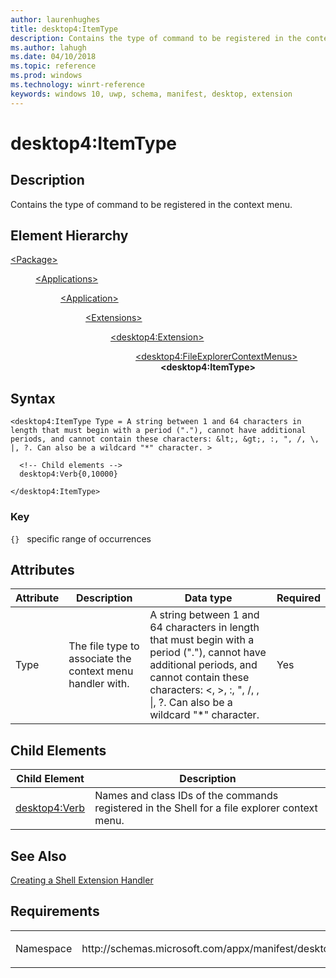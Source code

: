 ```yaml
---
author: laurenhughes
title: desktop4:ItemType
description: Contains the type of command to be registered in the context menu.
ms.author: lahugh
ms.date: 04/10/2018
ms.topic: reference
ms.prod: windows
ms.technology: winrt-reference
keywords: windows 10, uwp, schema, manifest, desktop, extension 
---
```


# desktop4:ItemType

## Description
Contains the type of command to be registered in the context menu.

## Element Hierarchy
<dl>
<dt><a href="element-package.md">&lt;Package&gt;</a></dt>
<dd>
<dl>
<dt><a href="element-applications.md">&lt;Applications&gt;</a></dt>
<dd>
<dl>
<dt><a href="element-application.md">&lt;Application&gt;</a></dt>
<dd>
<dl>
<dt><a href="element-1-extensions.md">&lt;Extensions&gt;</a></dt>
<dd>
<dl>
<dt><a href="element-desktop4-extension.md">&lt;desktop4:Extension&gt;</a></dt>
<dd>
<dl>
<dt><a href="element-desktop4-fileexplorercontextmenus.md">&lt;desktop4:FileExplorerContextMenus&gt;</a></dt>
<dd><b>&lt;desktop4:ItemType&gt;</b></dd>
</dl>
</dd>
</dl>
</dd>
</dl>
</dd>
</dl>
</dd>
</dl>
</dd>
</dl>


## Syntax
```syntax
<desktop4:ItemType Type = A string between 1 and 64 characters in length that must begin with a period ("."), cannot have additional periods, and cannot contain these characters: &lt;, &gt;, :, ", /, \, |, ?. Can also be a wildcard "*" character. >

  <!-- Child elements -->
  desktop4:Verb{0,10000}

</desktop4:ItemType>
```

### Key
`{}`   specific range of occurrences

## Attributes
| Attribute | Description | Data type | Required |
|-----------|-------------|-----------|----------|
| Type | The file type to associate the context menu handler with. | A string between 1 and 64 characters in length that must begin with a period ("."), cannot have additional periods, and cannot contain these characters: <, >, :, ", /, \, &#124;, ?. Can also be a wildcard "*" character. | Yes |

## Child Elements

| Child Element | Description |
|---------------|-------------|
| [desktop4:Verb](element-desktop4-verb.md) | Names and class IDs of the commands registered in the Shell for a file explorer context menu. |  

## See Also
[Creating a Shell Extension Handler](https://msdn.microsoft.com/library/windows/desktop/cc144067.aspx)

## Requirements

<table>
<colgroup>
<col width="50%" />
<col width="50%" />
</colgroup>
<tbody>
<tr class="odd">
<td><p>Namespace</p></td>
<td><p>http://schemas.microsoft.com/appx/manifest/desktop/windows10/4</p></td>
</tr>
</tbody>
</table>